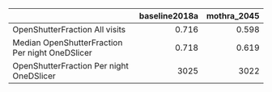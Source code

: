 |                                                 |   baseline2018a |   mothra_2045 |
|:------------------------------------------------|----------------:|--------------:|
| OpenShutterFraction All visits                  |           0.716 |         0.598 |
| Median OpenShutterFraction Per night OneDSlicer |           0.718 |         0.619 |
| OpenShutterFraction Per night OneDSlicer        |        3025     |      3022     |
